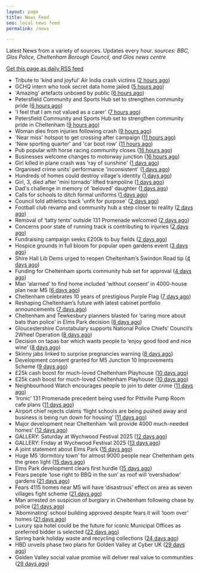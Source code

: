 ```yaml
---
layout: page
title: News Feed
seo: local news feed
permalink: /news

---
```


Latest News from a variety of sources. Updates every hour.
_sources: BBC, Glos Police, Cheltenham Borough Council, and Glos news centre_

[Get this page as daily RSS feed](/daily.rss)

<!-- news_marker starts -->
- Tribute to 'kind and joyful' Air India crash victims ([2 hours ago](https://www.bbc.com/news/articles/c20qv62dxq6o))
- GCHQ intern who took secret data home jailed ([5 hours ago](https://www.bbc.com/news/articles/c14k3xlj6rpo))
- 'Amazing' artefacts unboxed by public ([6 hours ago](https://www.bbc.com/news/articles/cgeglpyez20o))
- Petersfield Community and Sports Hub set to strengthen community pride ([6 hours ago](https://gloucesternewscentre.co.uk/petersfield-community-and-sports-hub-set-to-strengthen-community-pride/))
- 'I feel that I am not valued as a carer' ([7 hours ago](https://www.bbc.com/news/articles/czdyzvrld34o))
- Petersfield Community and Sports Hub set to strengthen community pride in Cheltenham ([9 hours ago](https://www.cheltenham.gov.uk/news/article/3020/petersfield_community_and_sports_hub_set_to_strengthen_community_pride_in_cheltenham))
- Woman dies from injuries following crash ([9 hours ago](https://www.bbc.com/news/articles/cx2q7py0p1qo))
- 'Near miss' hotspot to get crossing after campaign ([11 hours ago](https://www.bbc.com/news/articles/ckg75mj80kno))
- 'New sporting quarter' and 'car boot row' ([11 hours ago](https://www.bbc.com/news/articles/c249e52vp45o))
- Pub popular with horse racing community closes ([16 hours ago](https://www.bbc.com/news/articles/czel4g51keno))
- Businesses welcome changes to motorway junction ([16 hours ago](https://www.bbc.com/news/articles/c4gk1xllmrro))
- Girl killed in plane crash was 'ray of sunshine' ([1 days ago](https://www.bbc.com/news/articles/cq69npp0l9no))
- Organised crime units' performance 'inconsistent' ([1 days ago](https://www.bbc.com/news/articles/c8rezd6j42vo))
- Hundreds of homes could destroy village's identity ([1 days ago](https://www.bbc.com/news/articles/cdj9vnpx82po))
- Girl, 3, died after 'mini tornado' lifted trampoline ([1 days ago](https://www.bbc.com/news/articles/cx2j9p12m52o))
- Dad's challenge in memory of 'beloved' daughter ([1 days ago](https://www.bbc.com/news/articles/c3e5qzklpzpo))
- Calls for schools to ditch formal uniforms ([1 days ago](https://www.bbc.com/news/articles/c79eg0w59y8o))
- Council told athletics track 'unfit for purpose' ([2 days ago](https://www.bbc.com/news/articles/cvg76n7dxn9o))
- Football club revamp and community hub a step closer to reality ([2 days ago](https://gloucesternewscentre.co.uk/football-club-revamp-and-community-hub-a-step-closer-to-reality/))
- Removal of ‘tatty tents’ outside 131 Promenade welcomed ([2 days ago](https://gloucesternewscentre.co.uk/removal-of-tatty-tents-outside-131-promenade-welcomed/))
- Concerns poor state of running track is contributing to injuries ([2 days ago](https://gloucesternewscentre.co.uk/concerns-poor-state-of-running-track-is-contributing-to-injuries/))
- Fundraising campaign seeks £200k to buy fields ([2 days ago](https://www.bbc.com/news/articles/c365lx9x187o))
- Hospice grounds in full bloom for popular open gardens event ([3 days ago](https://gloucesternewscentre.co.uk/hospice-grounds-in-full-bloom-for-popular-open-gardens-event/))
- Shire Hall Lib Dems urged to reopen Cheltenham’s Swindon Road tip ([4 days ago](https://gloucesternewscentre.co.uk/shire-hall-lib-dems-urged-to-reopen-cheltenhams-swindon-road-tip/))
- Funding for Cheltenham sports community hub set for approval ([4 days ago](https://gloucesternewscentre.co.uk/funding-for-cheltenham-sports-community-hub-set-for-approval/))
- Man ‘alarmed’ to find home included ‘without consent’ in 4000-house plan near M5 ([6 days ago](https://gloucesternewscentre.co.uk/man-alarmed-to-find-home-included-without-consent-in-4000-house-plan-near-m5/))
- Cheltenham celebrates 10 years of prestigious Purple Flag ([7 days ago](https://www.cheltenham.gov.uk/news/article/3019/cheltenham_celebrates_10_years_of_prestigious_purple_flag))
- Reshaping Cheltenham’s future with latest cabinet portfolio announcements ([7 days ago](https://www.cheltenham.gov.uk/news/article/3018/reshaping_cheltenhams_future_with_latest_cabinet_portfolio_announcements))
- Cheltenham and Tewkesbury planners blasted for ‘caring more about bats than police’ in Elms Park decision ([8 days ago](https://gloucesternewscentre.co.uk/cheltenham-and-tewkesbury-planners-blasted-for-caring-more-about-bats-than-police-in-elms-park-decision/))
- Gloucestershire Constabulary supports National Police Chiefs’ Council’s 2Wheel Operation ([8 days ago](https://gloucesternewscentre.co.uk/gloucestershire-constabulary-supports-national-police-chiefs-councils-2wheel-operation/))
- Decision on tapas bar which wants people to ‘enjoy good food and nice wine’ ([8 days ago](https://gloucesternewscentre.co.uk/decision-on-tapas-bar-which-wants-people-to-enjoy-good-food-and-nice-wine/))
- Skinny jabs linked to surprise pregnancies warning ([8 days ago](https://www.bbc.co.uk/sounds/play/p0lgh4cd))
- Development consent granted for M5 Junction 10 Improvements Scheme ([9 days ago](https://gloucesternewscentre.co.uk/development-consent-granted-for-m5-junction-10-improvements-scheme/))
- £25k cash boost for much-loved Cheltenham Playhouse ([10 days ago](https://gloucesternewscentre.co.uk/25k-cash-boost-for-much-loved-cheltenham-playhouse/))
- £25k cash boost for much-loved Cheltenham Playhouse ([10 days ago](https://www.cheltenham.gov.uk/news/article/3017/25k_cash_boost_for_much-loved_cheltenham_playhouse))
- Neighbourhood Watch encourages people to join to deter crime ([11 days ago](https://gloucesternewscentre.co.uk/neighbourhood-watch-encourages-people-to-join-to-deter-crime/))
- ‘Ironic’ 131 Promenade precedent being used for Pittville Pump Room cafe plans ([11 days ago](https://gloucesternewscentre.co.uk/ironic-131-promenade-precedent-being-used-for-pittville-pump-room-cafe-plans/))
- Airport chief rejects claims ‘flight schools are being pushed away and business is being run down for housing’ ([11 days ago](https://gloucesternewscentre.co.uk/airport-chief-rejects-claims-flight-schools-are-being-pushed-away-and-business-is-being-run-down-for-housing/))
- Major development near Cheltenham ‘will provide 4000 much-needed homes’ ([12 days ago](https://gloucesternewscentre.co.uk/major-development-near-cheltenham-will-provide-4000-much-needed-homes/))
- GALLERY: Saturday at Wychwood Festival 2025 ([12 days ago](https://gloucesternewscentre.co.uk/gallery-saturday-at-wychwood-festival-2025/))
- GALLERY: Friday at Wychwood Festival 2025 ([13 days ago](https://gloucesternewscentre.co.uk/gallery-friday-at-wychwood-festival-2025/))
- A joint statement about Elms Park ([15 days ago](https://www.cheltenham.gov.uk/news/article/3015/a_joint_statement_about_elms_park))
- Huge M5 ‘dormitory town’ for almost 9000 people near Cheltenham gets the green light ([15 days ago](https://gloucesternewscentre.co.uk/huge-m5-dormitory-town-for-almost-9000-people-near-cheltenham-gets-the-green-light/))
- Elms Park development clears first hurdle ([15 days ago](https://gloucesternewscentre.co.uk/elms-park-development-clears-first-hurdle/))
- Fears people ‘lose right to BBQ in the sun’ as roof will ‘overshadow’ gardens ([21 days ago](https://gloucesternewscentre.co.uk/fears-people-lose-right-to-bbq-in-the-sun-as-roof-will-overshadow-gardens/))
- Fears 4115 homes near M5 will have ‘disastrous’ effect on area as seven villages fight scheme ([21 days ago](https://gloucesternewscentre.co.uk/fears-4115-homes-near-m5-will-have-disastrous-effect-on-area-as-seven-villages-fight-scheme/))
- Man arrested on suspicion of burglary in Cheltenham following chase by police ([21 days ago](https://gloucesternewscentre.co.uk/man-arrested-on-suspicion-of-burglary-in-cheltenham-following-chase-by-police/))
- ‘Abominating’ school building approved despite fears it will ‘loom over’ homes ([21 days ago](https://gloucesternewscentre.co.uk/abominating-school-building-approved-despite-fears-it-will-loom-over-homes/))
- Luxury spa hotel could be the future for iconic Municipal Offices as preferred bidder is selected ([22 days ago](https://www.cheltenham.gov.uk/news/article/3014/luxury_spa_hotel_could_be_the_future_for_iconic_municipal_offices_as_preferred_bidder_is_selected))
- Spring bank holiday waste and recycling collections ([24 days ago](https://www.cheltenham.gov.uk/news/article/3013/spring_bank_holiday_waste_and_recycling_collections))
- HBD unveils phase two plans for Golden Valley at Cyber UK ([29 days ago](https://www.cheltenham.gov.uk/news/article/3012/hbd_unveils_phase_two_plans_for_golden_valley_at_cyber_uk))
- Golden Valley social value promise will deliver real value to communities ([29 days ago](https://www.cheltenham.gov.uk/news/article/3011/golden_valley_social_value_promise_will_deliver_real_value_to_communities))

<!-- news_marker ends -->
